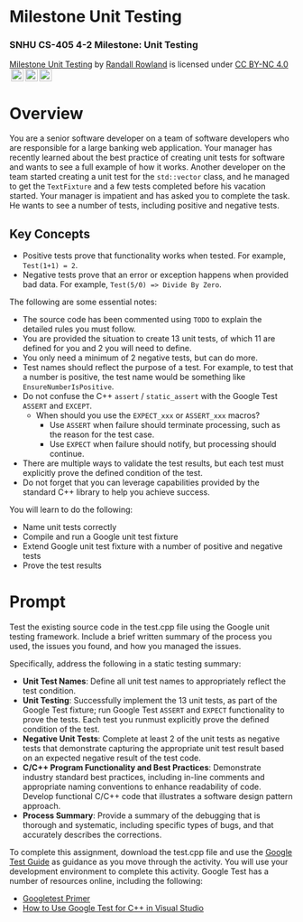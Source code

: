 # Milestone Unit Testing

### SNHU CS-405 4-2 Milestone: Unit Testing

[Milestone Unit Testing](https://github.com/rowland007/Milestone-Unit-Testing) by [Randall Rowland](https://randyrowland.me) is licensed under [CC BY-NC 4.0](https://creativecommons.org/licenses/by-nc/4.0/?ref=chooser-v1) <img style="height:22px!important;margin-left:3px;vertical-align:text-bottom;" src="https://mirrors.creativecommons.org/presskit/icons/cc.svg?ref=chooser-v1"><img style="height:22px!important;margin-left:3px;vertical-align:text-bottom;" src="https://mirrors.creativecommons.org/presskit/icons/by.svg?ref=chooser-v1"><img style="height:22px!important;margin-left:3px;vertical-align:text-bottom;" src="https://mirrors.creativecommons.org/presskit/icons/nc.svg?ref=chooser-v1">

# Overview

You are a senior software developer on a team of software developers who are responsible for a large banking web application. Your manager has recently learned about the best practice of creating unit tests for software and wants to see a full example of how it works. Another developer on the team started creating a unit test for the `std::vector` class, and he managed to get the `TextFixture` and a few tests completed before his vacation started. Your manager is impatient and has asked you to complete the task. He wants to see a number of tests, including positive and negative tests.

## Key Concepts

- Positive tests prove that functionality works when tested. For example, `Test(1+1) = 2`.
- Negative tests prove that an error or exception happens when provided bad data. For example, `Test(5/0) => Divide By Zero`.

The following are some essential notes:
- The source code has been commented using `TODO` to explain the detailed rules you must follow.
- You are provided the situation to create 13 unit tests, of which 11 are defined for you and 2 you will need to define.
- You only need a minimum of 2 negative tests, but can do more.
- Test names should reflect the purpose of a test. For example, to test that a number is positive, the test name would be something like `EnsureNumberIsPositive`.
- Do not confuse the C++ `assert` / `static_assert` with the Google Test `ASSERT` and `EXCEPT`.
    - When should you use the `EXPECT_xxx` or `ASSERT_xxx` macros?
        - Use `ASSERT` when failure should terminate processing, such as the reason for the test case.
        - Use `EXPECT` when failure should notify, but processing should continue.
- There are multiple ways to validate the test results, but each test must explicitly prove the defined condition of the test.
- Do not forget that you can leverage capabilities provided by the standard C++ library to help you achieve success.

You will learn to do the following:
- Name unit tests correctly
- Compile and run a Google unit test fixture
- Extend Google unit test fixture with a number of positive and negative tests
- Prove the test results

# Prompt

Test the existing source code in the test.cpp file using the Google unit testing framework. Include a brief written summary of the process you used, the issues you found, and how you managed the issues.

Specifically, address the following in a static testing summary:
- **Unit Test Names**: Define all unit test names to appropriately reflect the test condition.
- **Unit Testing**: Successfully implement the 13 unit tests, as part of the Google Test fixture; run Google Test `ASSERT` and `EXPECT` functionality to prove the tests. Each test you runmust explicitly prove the defined condition of the test.
- **Negative Unit Tests**: Complete at least 2 of the unit tests as negative tests that demonstrate capturing the appropriate unit test result based on an expected negative result of the test code.
- **C/C++ Program Functionality and Best Practices**: Demonstrate industry standard best practices, including in-line comments and appropriate naming conventions to enhance readability of code. Develop functional C/C++ code that illustrates a software design pattern approach.
- **Process Summary**: Provide a summary of the debugging that is thorough and systematic, including specific types of bugs, and that accurately describes the corrections.

To complete this assignment, download the test.cpp file and use the [Google Test Guide](https://learn.snhu.edu/content/enforced/796927-CS-405-X6390-OL-TRAD-UG.21EW6/course_documents/CS%20405%20Google%20Test%20Guide.pdf?_&d2lSessionVal=BCbuupcKI4cIhq25d2e7ncHcW&ou=796927) as guidance as you move through the activity. You will use your development environment to complete this activity. Google Test has a number of resources online, including the following:
- [Googletest Primer](https://google.github.io/googletest/primer.html)
- [How to Use Google Test for C++ in Visual Studio](https://docs.microsoft.com/en-us/visualstudio/test/how-to-use-google-test-for-cpp?view=vs-2019)